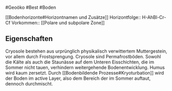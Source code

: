 #Geoöko #Best #Boden 

[[Bodenhorizonte#Horizontnamen und Zusätze]]
Horizontfolge:: H-AhBl-Cr-Cf
Vorkommen:: [[Polare und subpolare Zone]]

## Eigenschaften

Cryosole bestehen aus urprünglich physikalisch verwittertem Muttergestein, vor allem durch Frostsprengung.
Cryosole sind Permafrostböden. Sowohl die Kälte als auch die Staunässe auf dem Unteren Eisschichten, die im Sommer nicht tauen, verhindern weitergehende Bodenentwicklung. Humus wird kaum zersetzt. Durch [[Bodenbildende Prozesse#Kryoturbation]] wird der Boden im active Layer, also dem Bereich der im Sommer auftaut, dennoch durchmischt.

